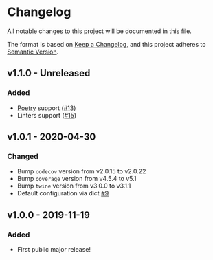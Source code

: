# Changelog

All notable changes to this project will be documented in this file.

The format is based on [Keep a Changelog](https://keepachangelog.com/en/1.0.0/),
and this project adheres to [Semantic Version](https://semver.org/spec/v2.0.0.html).

## v1.1.0 - Unreleased

### Added
- [Poetry](https://python-poetry.org) support ([#13](https://github.com/rugleb/JsonCompare/issues/13))
- Linters support ([#15](https://github.com/rugleb/JsonCompare/issues/15))

## v1.0.1 - 2020-04-30

### Changed
- Bump `codecov` version from v2.0.15 to v2.0.22
- Bump `coverage` version from v4.5.4 to v5.1
- Bump `twine` version from v3.0.0 to v3.1.1
- Default configuration via dict [#9](https://github.com/rugleb/JsonCompare/pull/9)

## v1.0.0 - 2019-11-19

### Added
- First public major release!
